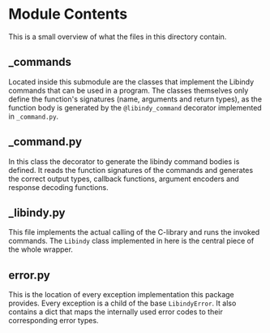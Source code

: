 #   Module Contents
This is a small overview of what the files in this directory contain.

##  _commands
Located inside this submodule are the classes that implement the Libindy commands that can be used in a program. The
classes themselves only define the function's signatures (name, arguments and return types), as the function body is
generated by the `@libindy_command` decorator implemented in `_command.py`.

##  _command.py
In this class the decorator to generate the libindy command bodies is defined. It reads the function signatures of the
commands and generates the correct output types, callback functions, argument encoders and response decoding functions.

##  _libindy.py
This file implements the actual calling of the C-library and runs the invoked commands. The `Libindy` class implemented in here is the central piece of the whole wrapper.

## error.py
This is the location of every exception implementation this package provides. Every exception is a child of the base
`LibindyError`. It also contains a dict that maps the internally used error codes to their corresponding error types. 